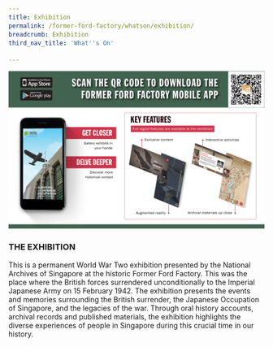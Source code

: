 ```yaml
---
title: Exhibition
permalink: /former-ford-factory/whatson/exhibition/
breadcrumb: Exhibition
third_nav_title: 'What''s On'

---
```



![Former Ford Factory Mobile App](/images/formerford/nas-fff-qr.jpg)

### THE EXHIBITION

This is a permanent World War Two exhibition presented by the National Archives of Singapore at the historic Former Ford Factory. This was the place where the British forces surrendered unconditionally to the Imperial Japanese Army on 15 February 1942. The exhibition presents the events and memories surrounding the British surrender, the Japanese Occupation of Singapore, and the legacies of the war. Through oral history accounts, archival records and published materials, the exhibition highlights the diverse experiences of people in Singapore during this crucial time in our history.

